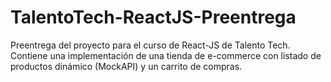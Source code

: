 # TalentoTech-ReactJS-Preentrega

Preentrega del proyecto para el curso de React-JS de Talento Tech.
Contiene una implementación de una tienda de e-commerce con listado de productos dinámico (MockAPI) y un carrito de compras.
